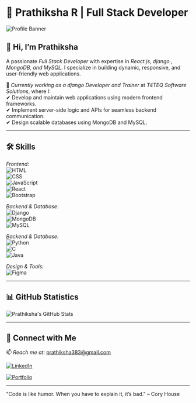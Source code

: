 # 🚀 Prathiksha R | Full Stack Developer  

![Profile Banner](https://user-images.githubusercontent.com/74038190/221352975-94759904-aa4c-4032-a8ab-b546efb9c478.gif)  

## 👋 Hi, I’m Prathiksha
A passionate *Full Stack Developer* with expertise in *React.js, django , MongoDB, and MySQL*. I specialize in building dynamic, responsive, and user-friendly web applications.  

💼 *Currently working as a django Developer and Trainer* at *T4TEQ Software Solutions*, where I:  
✔ Develop and maintain web applications using modern frontend frameworks.  
✔ Implement server-side logic and APIs for seamless backend communication.  
✔ Design scalable databases using MongoDB and MySQL.  

---

## 🛠 Skills  
*Frontend:*  
![HTML](https://img.shields.io/badge/HTML-E34F26?style=for-the-badge&logo=html5&logoColor=white)  
![CSS](https://img.shields.io/badge/CSS-1572B6?style=for-the-badge&logo=css3&logoColor=white)  
![JavaScript](https://img.shields.io/badge/JavaScript-F7DF1E?style=for-the-badge&logo=javascript&logoColor=black)  
![React](https://img.shields.io/badge/React-61DAFB?style=for-the-badge&logo=react&logoColor=black)  
![Bootstrap](https://img.shields.io/badge/Bootstrap-563D7C?style=for-the-badge&logo=bootstrap&logoColor=white)  

*Backend & Database:*  
![Django](https://img.shields.io/badge/Django-339933?style=for-the-badge&logo=Django&logoColor=white)  
![MongoDB](https://img.shields.io/badge/MongoDB-47A248?style=for-the-badge&logo=mongodb&logoColor=white)  
![MySQL](https://img.shields.io/badge/MySQL-4479A1?style=for-the-badge&logo=mysql&logoColor=white)  

*Backend & Database:*  
![Python](https://img.shields.io/badge/Python-339933?style=for-the-badge&logo=Python&logoColor=white)  
![C](https://img.shields.io/badge/C-339933?style=for-the-badge&logo=C&logoColor=white)  
![Java](https://img.shields.io/badge/Java-339933?style=for-the-badge&logo=Java&logoColor=white)  


*Design & Tools:*  
![Figma](https://img.shields.io/badge/Figma-F24E1E?style=for-the-badge&logo=figma&logoColor=white)  


---

## 📊 GitHub Statistics  

![Prathiksha's GitHub Stats](https://github-readme-stats.vercel.app/api?username=your-github-username&show_icons=true&hide_title=true&count_private=true)

---

## 🤝 Connect with Me  
📫 *Reach me at:* prathiksha383@gmail.com

[![LinkedIn](https://img.shields.io/badge/LinkedIn-0A66C2?style=for-the-badge&logo=linkedin&logoColor=white)](https://linkedin.com/in/prathiksha38) 

[![Portfolio](https://img.shields.io/badge/Portfolio-FF5722?style=for-the-badge&logo=web&logoColor=white)](https://portfolio-prathi.netlify.app/)

---

"Code is like humor. When you have to explain it, it’s bad." – Cory House 
